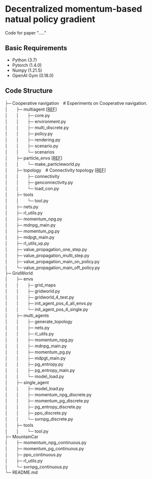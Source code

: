 # Decentralized momentum-based natual policy gradient
Code for paper "....."

## Basic Requirements
* Python (3.7)
* Pytorch (1.4.0)
* Numpy (1.21.5)
* OpenAI Gym (0.18.0)
  

## Code Structure

├─ Cooperative navigation　# Experiments on Cooperative navigation.  
│　　├─ multiagent [[REF](https://github.com/openai/multiagent-particle-envs)]   
│　　│　　├─ core.py  
│　　│　　├─ environment.py  
│　　│　　├─ multi_discrete.py  
│　　│　　├─ policy.py  
│　　│　　├─ rendering.py  
│　　│　　├─ scenario.py  
│　　│　　└─ scenarios   
│　　├─ particle_envs [[REF](https://github.com/openai/multiagent-particle-envs)]  
│　　│　　└─ make_particleworld.py  
│　　├─ topology　# Connectivity topology [[REF](https://github.com/xylee95/MD-PGT)]  
│　　│　　├─ connectivity  
│　　│　　├─ genconnectivity.py  
│　　│　　└─ load_con.py  
│　　├─ tools  
│　　│　　└─ tool.py  
│　　├─ nets.py  
│　　├─ rl_utils.py  
│　　├─ momentum_npg.py  
│　　├─ mdnpg_main.py  
│　　├─ momentum_pg.py  
│　　├─ mdpgt_main.py  
│　　├─ rl_utils_vp.py  
│　　├─ value_propagation_one_step.py  
│　　├─ value_propagation_multi_step.py  
│　　├─ value_propagation_main_on_policy.py  
│　　└─ value_propagation_main_off_policy.py  
├─ GridWorld  
│　　├─ envs  
│　　│　　├─ grid_maps  
│　　│　　├─ gridworld.py  
│　　│　　├─ gridworld_4_test.py  
│　　│　　├─ init_agent_pos_4_all_envs.py  
│　　│　　└─ init_agent_pos_4_single.py  
│　　├─ multi_agents  
│　　│　　├─ generate_topology  
│　　│　　├─ nets.py  
│　　│　　├─ rl_utils.py  
│　　│　　├─ momentum_npg.py  
│　　│　　├─ mdnpg_main.py  
│　　│　　├─ momentum_pg.py  
│　　│　　├─ mdpgt_main.py  
│　　│　　├─ pg_entropy.py  
│　　│　　├─ pg_entropy_main.py  
│　　│　　└─ model_load.py  
│　　├─ single_agent  
│　　│　　├─ model_load.py  
│　　│　　├─ momentum_npg_discrete.py  
│　　│　　├─ momentum_pg_discrete.py  
│　　│　　├─ pg_entropy_discrete.py  
│　　│　　├─ ppo_discrete.py  
│　　│　　└─ svrnpg_discrete.py  
│　　├─ tools  
│　　│　　└─ tool.py  
├─ MountainCar  
│　　├─ momentum_npg_continuous.py  
│　　├─ momentum_pg_continuous.py  
│　　├─ ppo_continuous.py  
│　　├─ rl_utils.py  
│　　└─ svrnpg_continuous.py  
└─ README.md


